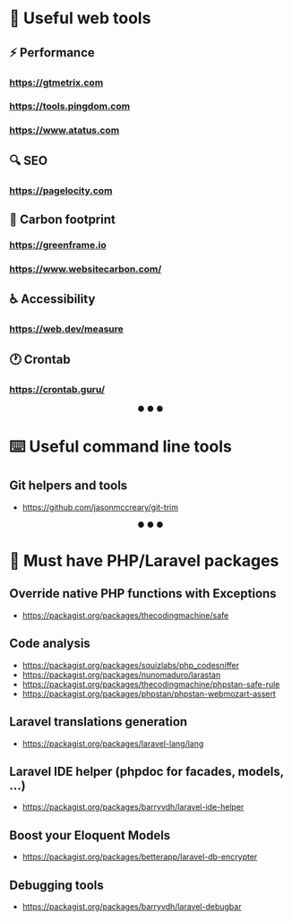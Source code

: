# 🧰 Useful web tools

## ⚡ Performance
### https://gtmetrix.com
### https://tools.pingdom.com
### https://www.atatus.com

## 🔍 SEO
### https://pagelocity.com

## 🌱 Carbon footprint
### https://greenframe.io
### https://www.websitecarbon.com/

## ♿ Accessibility
### https://web.dev/measure

## 🕐 Crontab
### https://crontab.guru/

<div align="center">● ● ●</div>

# ⌨️ Useful command line tools

## Git helpers and tools
* https://github.com/jasonmccreary/git-trim

<div align="center">● ● ●</div>

# 🎻 Must have PHP/Laravel packages

## Override native PHP functions with Exceptions
* https://packagist.org/packages/thecodingmachine/safe

## Code analysis
* https://packagist.org/packages/squizlabs/php_codesniffer
* https://packagist.org/packages/nunomaduro/larastan
* https://packagist.org/packages/thecodingmachine/phpstan-safe-rule
* https://packagist.org/packages/phpstan/phpstan-webmozart-assert

## Laravel translations generation
* https://packagist.org/packages/laravel-lang/lang

## Laravel IDE helper (phpdoc for facades, models, ...)
* https://packagist.org/packages/barryvdh/laravel-ide-helper

## Boost your Eloquent Models
* https://packagist.org/packages/betterapp/laravel-db-encrypter

## Debugging tools
* https://packagist.org/packages/barryvdh/laravel-debugbar
